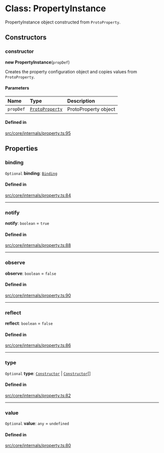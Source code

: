 # Class: PropertyInstance

PropertyInstance object constructed from `ProtoProperty`.

## Constructors

### constructor

**new PropertyInstance**(`propDef`)

Creates the property configuration object and copies values from `ProtoProperty`.

#### Parameters

| Name | Type | Description |
| :------ | :------ | :------ |
| `propDef` | [`ProtoProperty`](ProtoProperty.md) | ProtoProperty object |

#### Defined in

[src/core/internals/property.ts:95](https://github.com/io-gui/io/blob/main/src/core/internals/property.ts#L95)

## Properties

### binding

 `Optional` **binding**: [`Binding`](Binding.md)

#### Defined in

[src/core/internals/property.ts:84](https://github.com/io-gui/io/blob/main/src/core/internals/property.ts#L84)

___

### notify

 **notify**: `boolean` = `true`

#### Defined in

[src/core/internals/property.ts:88](https://github.com/io-gui/io/blob/main/src/core/internals/property.ts#L88)

___

### observe

 **observe**: `boolean` = `false`

#### Defined in

[src/core/internals/property.ts:90](https://github.com/io-gui/io/blob/main/src/core/internals/property.ts#L90)

___

### reflect

 **reflect**: `boolean` = `false`

#### Defined in

[src/core/internals/property.ts:86](https://github.com/io-gui/io/blob/main/src/core/internals/property.ts#L86)

___

### type

 `Optional` **type**: [`Constructor`](../README.md#constructor) \| [`Constructor`](../README.md#constructor)[]

#### Defined in

[src/core/internals/property.ts:82](https://github.com/io-gui/io/blob/main/src/core/internals/property.ts#L82)

___

### value

 `Optional` **value**: `any` = `undefined`

#### Defined in

[src/core/internals/property.ts:80](https://github.com/io-gui/io/blob/main/src/core/internals/property.ts#L80)

